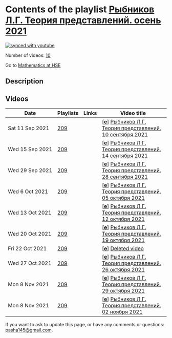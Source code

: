 # Contents of the playlist [Рыбников Л.Г. Теория представлений. осень 2021](https://www.youtube.com/playlist?list=PLq3E5oubNNoDppC1wQZsy8q5c3ZXE_iSF)

[![synced with youtube](https://img.shields.io/github/last-commit/mathphysschool/mathphysschool.github.io/autoupdate1?label=synced%20with%20youtube)](https://github.com/mathphysschool/mathphysschool.github.io/commits/autoupdate1)

Number of videos: [10](#videos)

Go to [Mathematics at HSE](../README.md)

## Description



## Videos

|Date|Playlists|Links|Video title|
|---|---|---|---|
| Sat&nbsp;11&nbsp;Sep&nbsp;2021 | [209](../playlists/209 "Рыбников Л.Г. Теория представлений. осень 2021") |  | [[**e**](https://studio.youtube.com/video/IN1PS-eSWgI/edit "Edit")] [Рыбников Л.Г. Теория представлений. 10 сентября 2021](https://www.youtube.com/watch?v=IN1PS-eSWgI&list=PLq3E5oubNNoDppC1wQZsy8q5c3ZXE_iSF) |
| Wed&nbsp;15&nbsp;Sep&nbsp;2021 | [209](../playlists/209 "Рыбников Л.Г. Теория представлений. осень 2021") |  | [[**e**](https://studio.youtube.com/video/PH7ricr6clw/edit "Edit")] [Рыбников Л.Г. Теория представлений. 14 сентября 2021](https://www.youtube.com/watch?v=PH7ricr6clw&list=PLq3E5oubNNoDppC1wQZsy8q5c3ZXE_iSF) |
| Wed&nbsp;29&nbsp;Sep&nbsp;2021 | [209](../playlists/209 "Рыбников Л.Г. Теория представлений. осень 2021") |  | [[**e**](https://studio.youtube.com/video/B7Bw1GJ7I9k/edit "Edit")] [Рыбников Л.Г. Теория представлений. 28 сентября 2021](https://www.youtube.com/watch?v=B7Bw1GJ7I9k&list=PLq3E5oubNNoDppC1wQZsy8q5c3ZXE_iSF) |
| Wed&nbsp;6&nbsp;Oct&nbsp;2021 | [209](../playlists/209 "Рыбников Л.Г. Теория представлений. осень 2021") |  | [[**e**](https://studio.youtube.com/video/FY-3X9IfRFk/edit "Edit")] [Рыбников Л.Г. Теория представлений. 05 октября 2021](https://www.youtube.com/watch?v=FY-3X9IfRFk&list=PLq3E5oubNNoDppC1wQZsy8q5c3ZXE_iSF) |
| Wed&nbsp;13&nbsp;Oct&nbsp;2021 | [209](../playlists/209 "Рыбников Л.Г. Теория представлений. осень 2021") |  | [[**e**](https://studio.youtube.com/video/-kYdRgLWPkI/edit "Edit")] [Рыбников Л.Г. Теория представлений. 12 октября 2021](https://www.youtube.com/watch?v=-kYdRgLWPkI&list=PLq3E5oubNNoDppC1wQZsy8q5c3ZXE_iSF) |
| Wed&nbsp;20&nbsp;Oct&nbsp;2021 | [209](../playlists/209 "Рыбников Л.Г. Теория представлений. осень 2021") |  | [[**e**](https://studio.youtube.com/video/HQJROy_DfmQ/edit "Edit")] [Рыбников Л.Г. Теория представлений. 19 октября 2021](https://www.youtube.com/watch?v=HQJROy_DfmQ&list=PLq3E5oubNNoDppC1wQZsy8q5c3ZXE_iSF) |
| Fri&nbsp;22&nbsp;Oct&nbsp;2021 | [209](../playlists/209 "Рыбников Л.Г. Теория представлений. осень 2021") |  | [[**e**](https://studio.youtube.com/video/wkwPmkeKKAU/edit "Edit")] [Deleted video](https://www.youtube.com/watch?v=wkwPmkeKKAU&list=PLq3E5oubNNoDppC1wQZsy8q5c3ZXE_iSF "This video is unavailable.") |
| Wed&nbsp;27&nbsp;Oct&nbsp;2021 | [209](../playlists/209 "Рыбников Л.Г. Теория представлений. осень 2021") |  | [[**e**](https://studio.youtube.com/video/pdSMjyYbPlI/edit "Edit")] [Рыбников Л.Г. Теория представлений. 26 октября 2021](https://www.youtube.com/watch?v=pdSMjyYbPlI&list=PLq3E5oubNNoDppC1wQZsy8q5c3ZXE_iSF) |
| Mon&nbsp;8&nbsp;Nov&nbsp;2021 | [209](../playlists/209 "Рыбников Л.Г. Теория представлений. осень 2021") |  | [[**e**](https://studio.youtube.com/video/YDcoyptKfHU/edit "Edit")] [Рыбников Л.Г. Теория представлений. 29 октября 2021](https://www.youtube.com/watch?v=YDcoyptKfHU&list=PLq3E5oubNNoDppC1wQZsy8q5c3ZXE_iSF) |
| Mon&nbsp;8&nbsp;Nov&nbsp;2021 | [209](../playlists/209 "Рыбников Л.Г. Теория представлений. осень 2021") |  | [[**e**](https://studio.youtube.com/video/J8v-K8vK5ws/edit "Edit")] [Рыбников Л.Г. Теория представлений. 02 ноября 2021](https://www.youtube.com/watch?v=J8v-K8vK5ws&list=PLq3E5oubNNoDppC1wQZsy8q5c3ZXE_iSF) |


 If you want to ask to update this page, or have any comments or questions: <pasha145@gmail.com>.